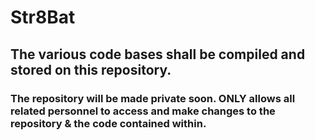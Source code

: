 # Str8Bat
## The various code bases shall be compiled and stored on this repository.
### The repository will be made private soon. ONLY allows all related personnel to access and make changes to the repository & the code contained within.
